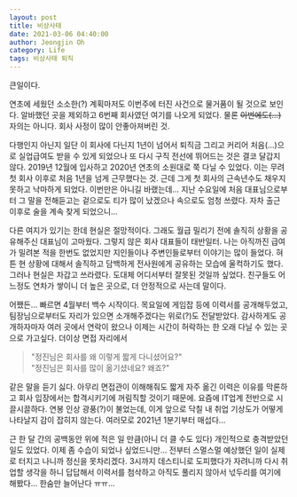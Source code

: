 ```yaml
---
layout: post
title: 비상사태
date: 2021-03-06 04:40:00
author: Jeongjin Oh
category: Life
tags: 비상사태 퇴직
---
```


큰일이다.

연초에 세웠던 소소한(?) 계획마저도 이번주에 터진 사건으로 물거품이 될 것으로 보인다. 알바했던 곳을 제외하고 6번째 회사였던 여기를 나오게 되었다. 물론 ~~이번에도(...)~~ 자의는 아니다. 회사 사정이 많이 안좋아져버린 것.

다행인지 아닌지 일단 이 회사에 다닌지 1년이 넘어서 퇴직금 그리고 커리어 처음(...)으로 실업급여도 받을 수 있게 되었으나 또 다시 구직 전선에 뛰어드는 것은 결코 달갑지 않다. 2019년 12월에 입사하고 2020년 연초의 소원대로 쭉 다닐 수 있었다. 이는 무려 첫 회사 이후로 처음 1년을 넘게 근무했다는 것. 근데 그게 첫 회사의 근속년수도 채우지 못하고 낙마하게 되었다. 이번만은 아니길 바랬는데... 지난 수요일에 처음 대표님으로부터 그 말을 전해듣고는 겉으로도 티가 많이 났겠으나 속으로도 엄청 쓰렸다. 자차 출근 이후로 술을 계속 찾게 되었으니...

다른 여지가 있기는 한데 현실은 절망적이다. 그래도 월급 밀리기 전에 솔직히 상황을 공유해주신 대표님이 고마웠다. 그렇지 않은 회사 대표들이 태반일터. 나는 아직까진 급여가 밀려본 적을 한번도 없었지만 지인들이나 주변인들로부터 이야기는 많이 들었다. 혀튼 현 상황에 대해서 솔직하고 담백하게 전사원에게 공유하는 모습에 울컥하기도 했다. 그러나 현실은 차갑고 쓰라렸다. 도대체 어디서부터 잘못된 것일까 싶었다. 친구들도 어느정도 연차가 쌓이니 더 높은 곳으로, 더 안정적으로 사는데 말이다.

어쨌든... 빠르면 4월부터 백수 시작이다. 목요일에 게임잡 등에 이력서를 공개해두었고, 팀장님으로부터도 자리가 있으면 소개해주겠다는 위로(?)도 전달받았다. 감사하게도 공개하자마자 여러 곳에서 연락이 왔으나 이제는 시간이 허락하는 한 오래 다닐 수 있는 곳으로 가고싶다. 더이상 면접 자리에서

> "정진님은 회사를 왜 이렇게 짧게 다니셨어요?"  
> "정진님은 회사를 많이 옮기셨네요? 왜죠?"

같은 말을 듣기 싫다. 아무리 면접관이 이해해줘도 짧게 자주 옮긴 이력은 이유를 막론하고 회사 입장에서는 합격시키기에 꺼림직할 것이기 때문에. 요즘에 IT업계 전반으로 시끌시끌하다. 연봉 인상 광풍(?)이 불었는데, 이게 앞으로 닥칠 내 취업 기상도가 어떻게 나타날지 감이 잡히지 않는다. 여러모로 2021년 1분기부터 매섭다...

근 한 달 간의 공백동안 위에 적은 일 만큼(아니 더 클 수도 있다) 개인적으로 충격받았던 일도 있었다. 이제 좀 수습이 되었나 싶었드니만... 전부터 스멀스멀 예상했던 일이 실제로 터지고 나니까 정신을 못차리겠다. 3시까지 데스티니로 도피했다가 자려니까 다시 취업할 생각을 하니 답답해서 이력서를 첨삭하고 아직도 풀리지 않아서 넋두리를 여기에 해봤다... 한숨만 늘어난다 ㅠㅠ...

